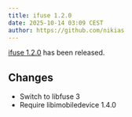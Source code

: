 ```yaml
---
title: ifuse 1.2.0
date: 2025-10-14 03:09 CEST
author: https://github.com/nikias
---
```

[ifuse 1.2.0](/#download-ifuse) has been released.
<!-- excerpt -->
## Changes
* Switch to libfuse 3
* Require libimobiledevice 1.4.0

